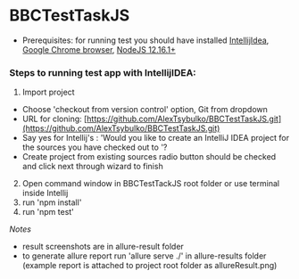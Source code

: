 # BBCTestTaskJS

- Prerequisites: for running test you should have installed [IntellijIdea](https://www.jetbrains.com/idea/download/#section=windows), [Google Chrome browser](https://www.google.ru/intl/ru/chrome/?brand=CHBD&gclid=Cj0KCQjwxYLoBRCxARIsAEf16-sx6--sZ-WPL-TBg_QWWB-HaH6t6ZnYa9DbYQLEgrKVsOHpwCwWCpcaAuQQEALw_wcB&gclsrc=aw.ds),
[NodeJS 12.16.1+](https://nodejs.org/en/)

### Steps to running test app with IntellijIDEA:
1. Import project 
- Сhoose 'checkout from version control' option, Git from dropdown
- URL for cloning: [https://github.com/AlexTsybulko/BBCTestTaskJS.git](https://github.com/AlexTsybulko/BBCTestTaskJS.git)
- Say yes for Intellij's : 'Would you like to create an IntelliJ IDEA project for the sources you have checked out to <path>'?
- Create project from existing sources radio button should be checked and click next through wizard to finish
2. Open command window in BBCTestTackJS root folder or use terminal inside Intellij
3. run 'npm install'
4. run 'npm test'

_Notes_
- result screenshots are in allure-result folder
- to generate allure report run 'allure serve ./' in allure-results folder (example report is attached to project root folder as allureResult.png)

